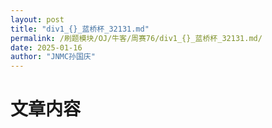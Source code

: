 ```yaml
---
layout: post
title: "div1_{}_蓝桥杯_32131.md"
permalink: /刷题模块/OJ/牛客/周赛76/div1_{}_蓝桥杯_32131.md/
date: 2025-01-16
author: "JNMC孙国庆"
---
```


# 文章内容
